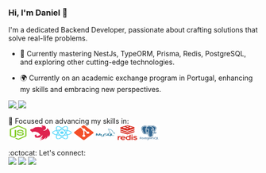 ### Hi, I'm Daniel 👋
I'm a dedicated Backend Developer, passionate about crafting solutions that solve real-life problems.

- 🌱 Currently mastering NestJs, TypeORM, Prisma, Redis, PostgreSQL, and exploring other cutting-edge technologies.

- 🌍 Currently on an academic exchange program in Portugal, enhancing my skills and embracing new perspectives.

<div>
  <a href="https://github.com/dffs-code">
    <img height="180em" src="https://github-readme-stats.vercel.app/api?username=dffs-code&show_icons=true&theme=dark&include_all_commits=true&count_private=true"/>
    <img height="180em" src="https://github-readme-stats.vercel.app/api/top-langs/?username=dffs-code&layout=compact&langs_count=16&theme=dark"/>
  </a>
</div>

:rocket: Focused on advancing my skills in:<br>
<img align="center" alt="Daniel-Nodejs" height="30" width="40" src="https://raw.githubusercontent.com/devicons/devicon/master/icons/nodejs/nodejs-original.svg">
<img align="center" alt="Daniel-Nestjs" height="30" width="40" src="https://raw.githubusercontent.com/devicons/devicon/master/icons/nestjs/nestjs-plain.svg">
<img align="center" alt="Daniel-React" height="30" width="40" src="https://github.com/devicons/devicon/blob/master/icons/react/react-original.svg">
<img align="center" alt="Daniel-Git" height="30" width="40" src="https://raw.githubusercontent.com/devicons/devicon/master/icons/git/git-original.svg">
<img align="center" alt="Daniel-Mysql" height="30" width="40" src="https://github.com/devicons/devicon/blob/master/icons/mysql/mysql-plain-wordmark.svg">
<img align="center" alt="Daniel-Redis" height="30" width="40" src="https://github.com/devicons/devicon/blob/master/icons/redis/redis-plain-wordmark.svg">
<img align="center" alt="Daniel-PostgreSQL" height="30" width="40" src="https://github.com/devicons/devicon/blob/master/icons/postgresql/postgresql-plain-wordmark.svg">
<br><br>
:octocat: Let's connect:<br>
[<img src="https://img.shields.io/badge/linkedin-%230077B5.svg?&style=for-the-badge&logo=linkedin&logoColor=white" />](https://www.linkedin.com/in/daniel-formigoni/)
[<img src="https://img.shields.io/badge/instagram-%23E4405F.svg?&style=for-the-badge&logo=instagram&logoColor=white">](https://www.instagram.com/dsoares.tsx/)
[<img src="https://img.shields.io/badge/Gmail-D14836?style=for-the-badge&logo=gmail&logoColor=white">](mailto:formigoni.soares@gmail.com)
